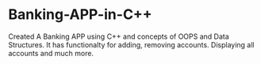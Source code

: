 # Banking-APP-in-C++

Created A Banking APP using C++ and concepts of OOPS and Data Structures. It has functionalty for adding, removing accounts. Displaying all accounts and much more.
